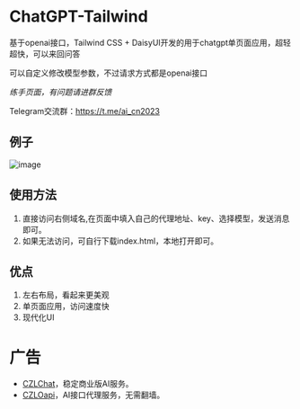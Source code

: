 # ChatGPT-Tailwind

基于openai接口，Tailwind CSS + DaisyUI开发的用于chatgpt单页面应用，超轻超快，可以来回问答

可以自定义修改模型参数，不过请求方式都是openai接口

*练手页面，有问题请进群反馈*

Telegram交流群：https://t.me/ai_cn2023


## 例子

![image](https://github.com/woodchen-ink/ChatGPT-Tailwind/assets/95951386/30f33fb7-5c45-4389-be41-4c9575695106)



## 使用方法

1. 直接访问右侧域名,在页面中填入自己的代理地址、key、选择模型，发送消息即可。
2. 如果无法访问，可自行下载index.html，本地打开即可。

## 优点

1. 左右布局，看起来更美观
2. 单页面应用，访问速度快
3. 现代化UI


# 广告
- [CZLChat](https://chat.czl.net)，稳定商业版AI服务。
- [CZLOapi](https://oapi.czl.net)，AI接口代理服务，无需翻墙。
